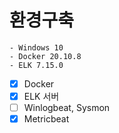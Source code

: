# 환경구축
```
- Windows 10
- Docker 20.10.8
- ELK 7.15.0
```  

- [X] Docker
- [X] ELK 서버
- [ ] Winlogbeat, Sysmon
- [X] Metricbeat
